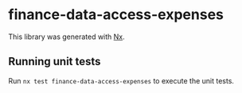 # finance-data-access-expenses

This library was generated with [Nx](https://nx.dev).

## Running unit tests

Run `nx test finance-data-access-expenses` to execute the unit tests.
